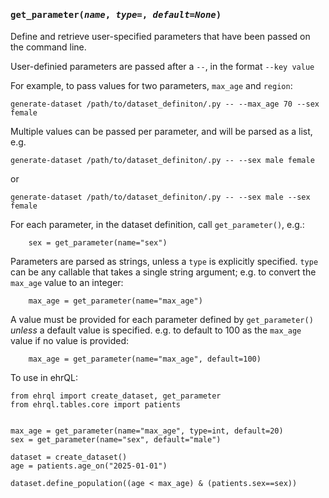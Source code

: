 
<h4 class="attr-heading" id="get_parameter" data-toc-label="get_parameter" markdown>
  <tt><strong>get_parameter</strong>(<em>name</em>, <em>type=<class 'str'></em>, <em>default=None</em>)</tt>
</h4>
<div markdown="block" class="indent">
Define and retrieve user-specified parameters that have been passed on the command line.

User-definied parameters are passed after a `--`, in the format `--key value`

For example, to pass values for two parameters, `max_age` and `region`:

```
generate-dataset /path/to/dataset_definiton/.py -- --max_age 70 --sex female
```

Multiple values can be passed per parameter, and will be parsed
as a list, e.g.
```
generate-dataset /path/to/dataset_definiton/.py -- --sex male female
```
or
```
generate-dataset /path/to/dataset_definiton/.py -- --sex male --sex female
```

For each parameter, in the dataset definition, call `get_parameter()`, e.g.:
```
    sex = get_parameter(name="sex")
```

Parameters are parsed as strings, unless a `type` is explicitly specified.
`type` can be any callable that takes a single string argument;
e.g. to convert the `max_age` value to an integer:
```
    max_age = get_parameter(name="max_age")
```

A value must be provided for each parameter defined by `get_parameter()` *unless*
a default value is specified.
e.g. to default to 100 as the `max_age` value if no value is provided:
```
    max_age = get_parameter(name="max_age", default=100)
```

To use in ehrQL:

```ehrql
from ehrql import create_dataset, get_parameter
from ehrql.tables.core import patients


max_age = get_parameter(name="max_age", type=int, default=20)
sex = get_parameter(name="sex", default="male")

dataset = create_dataset()
age = patients.age_on("2025-01-01")

dataset.define_population((age < max_age) & (patients.sex==sex))
```
</div>
